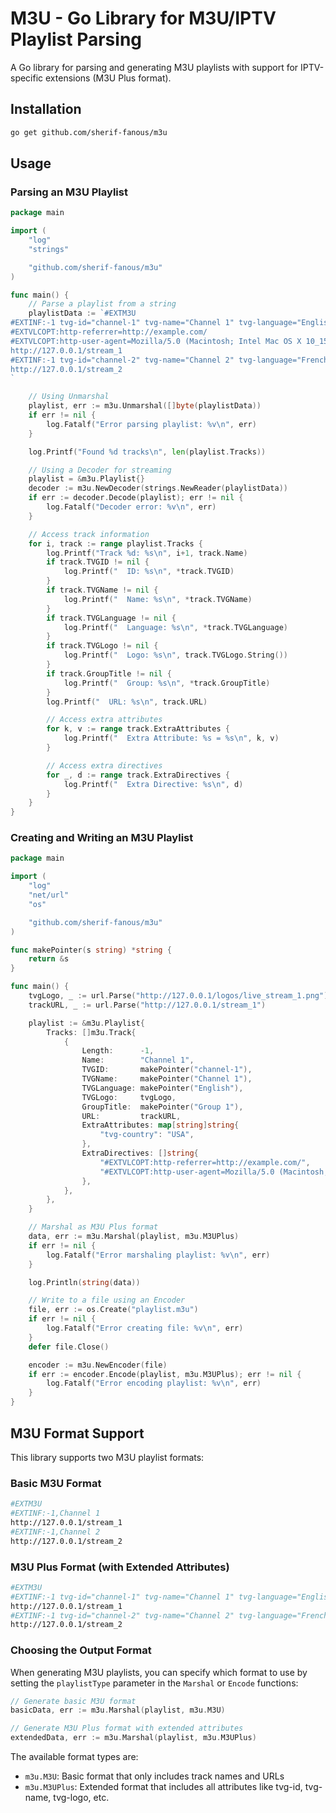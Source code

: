 # M3U - Go Library for M3U/IPTV Playlist Parsing

A Go library for parsing and generating M3U playlists with support for IPTV-specific extensions (M3U Plus format).

## Installation

```bash
go get github.com/sherif-fanous/m3u
```

## Usage

### Parsing an M3U Playlist

```go
package main

import (
    "log"
    "strings"

    "github.com/sherif-fanous/m3u"
)

func main() {
    // Parse a playlist from a string
    playlistData := `#EXTM3U
#EXTINF:-1 tvg-id="channel-1" tvg-name="Channel 1" tvg-language="English" tvg-logo="http://127.0.0.1/logos/live_stream_1.png" group-title="Group 1" tvg-country="USA",Channel 1
#EXTVLCOPT:http-referrer=http://example.com/
#EXTVLCOPT:http-user-agent=Mozilla/5.0 (Macintosh; Intel Mac OS X 10_15_7) AppleWebKit/537.36 (KHTML, like Gecko) Chrome/134.0.0.0 Safari/537.36
http://127.0.0.1/stream_1
#EXTINF:-1 tvg-id="channel-2" tvg-name="Channel 2" tvg-language="French" tvg-logo="http://127.0.0.1/logos/live_stream_2.png" group-title="Group 2",Channel 2
http://127.0.0.1/stream_2
`

    // Using Unmarshal
    playlist, err := m3u.Unmarshal([]byte(playlistData))
    if err != nil {
        log.Fatalf("Error parsing playlist: %v\n", err)
    }

    log.Printf("Found %d tracks\n", len(playlist.Tracks))

    // Using a Decoder for streaming
    playlist = &m3u.Playlist{}
    decoder := m3u.NewDecoder(strings.NewReader(playlistData))
    if err := decoder.Decode(playlist); err != nil {
        log.Fatalf("Decoder error: %v\n", err)
    }

    // Access track information
    for i, track := range playlist.Tracks {
        log.Printf("Track %d: %s\n", i+1, track.Name)
        if track.TVGID != nil {
            log.Printf("  ID: %s\n", *track.TVGID)
        }
        if track.TVGName != nil {
            log.Printf("  Name: %s\n", *track.TVGName)
        }
        if track.TVGLanguage != nil {
            log.Printf("  Language: %s\n", *track.TVGLanguage)
        }
        if track.TVGLogo != nil {
            log.Printf("  Logo: %s\n", track.TVGLogo.String())
        }
        if track.GroupTitle != nil {
            log.Printf("  Group: %s\n", *track.GroupTitle)
        }
        log.Printf("  URL: %s\n", track.URL)

        // Access extra attributes
        for k, v := range track.ExtraAttributes {
            log.Printf("  Extra Attribute: %s = %s\n", k, v)
        }

        // Access extra directives
        for _, d := range track.ExtraDirectives {
            log.Printf("  Extra Directive: %s\n", d)
        }
    }
}

```

### Creating and Writing an M3U Playlist

```go
package main

import (
    "log"
    "net/url"
    "os"

    "github.com/sherif-fanous/m3u"
)

func makePointer(s string) *string {
    return &s
}

func main() {
    tvgLogo, _ := url.Parse("http://127.0.0.1/logos/live_stream_1.png")
    trackURL, _ := url.Parse("http://127.0.0.1/stream_1")

    playlist := &m3u.Playlist{
        Tracks: []m3u.Track{
            {
                Length:      -1,
                Name:        "Channel 1",
                TVGID:       makePointer("channel-1"),
                TVGName:     makePointer("Channel 1"),
                TVGLanguage: makePointer("English"),
                TVGLogo:     tvgLogo,
                GroupTitle:  makePointer("Group 1"),
                URL:         trackURL,
                ExtraAttributes: map[string]string{
                    "tvg-country": "USA",
                },
                ExtraDirectives: []string{
                    "#EXTVLCOPT:http-referrer=http://example.com/",
                    "#EXTVLCOPT:http-user-agent=Mozilla/5.0 (Macintosh; Intel Mac OS X 10_15_7) AppleWebKit/537.36 (KHTML, like Gecko) Chrome/134.0.0.0 Safari/537.36",
                },
            },
        },
    }

    // Marshal as M3U Plus format
    data, err := m3u.Marshal(playlist, m3u.M3UPlus)
    if err != nil {
        log.Fatalf("Error marshaling playlist: %v\n", err)
    }

    log.Println(string(data))

    // Write to a file using an Encoder
    file, err := os.Create("playlist.m3u")
    if err != nil {
        log.Fatalf("Error creating file: %v\n", err)
    }
    defer file.Close()

    encoder := m3u.NewEncoder(file)
    if err := encoder.Encode(playlist, m3u.M3UPlus); err != nil {
        log.Fatalf("Error encoding playlist: %v\n", err)
    }
}

```

## M3U Format Support

This library supports two M3U playlist formats:

### Basic M3U Format

```bash
#EXTM3U
#EXTINF:-1,Channel 1
http://127.0.0.1/stream_1
#EXTINF:-1,Channel 2
http://127.0.0.1/stream_2
```

### M3U Plus Format (with Extended Attributes)

```bash
#EXTM3U
#EXTINF:-1 tvg-id="channel-1" tvg-name="Channel 1" tvg-language="English" tvg-logo="http://127.0.0.1/logos/live_stream_1.png" group-title="Group 1",Channel 1
http://127.0.0.1/stream_1
#EXTINF:-1 tvg-id="channel-2" tvg-name="Channel 2" tvg-language="French" tvg-logo="http://127.0.0.1/logos/live_stream_2.png" group-title="Group 2",Channel 2
http://127.0.0.1/stream_2
```

### Choosing the Output Format

When generating M3U playlists, you can specify which format to use by setting the `playlistType` parameter in the `Marshal` or `Encode` functions:

```go
// Generate basic M3U format
basicData, err := m3u.Marshal(playlist, m3u.M3U)

// Generate M3U Plus format with extended attributes
extendedData, err := m3u.Marshal(playlist, m3u.M3UPlus)
```

The available format types are:

- `m3u.M3U`: Basic format that only includes track names and URLs
- `m3u.M3UPlus`: Extended format that includes all attributes like tvg-id, tvg-name, tvg-logo, etc.
